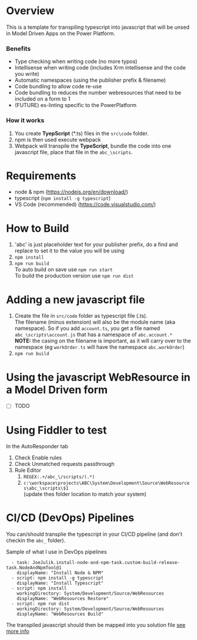 # Overview
This is a template for transpiling typescript into javascript that will be unsed in Model Driven Apps on the Power Platform.
### Benefits
* Type checking when writing code (no more typos)
* Intellisense when writing code (includes Xrm intellisense and the code you write)
* Automatic namespaces (using the publisher prefix & filename)
* Code bundling to allow code re-use  
* Code bundling to reduces the number webresources that need to be included on a form to 1
* (FUTURE) es-linting specific to the PowerPlatform
### How it works
1. You create **TyepScript** (*.ts) files in the `src\code` folder.   
1. npm is then used execute webpack
1. Webpack will transpile the **TypeScript**, bundle the code into one javascript file, place that file in  the `abc_\scripts`.
# Requirements
* node & npm  (https://nodejs.org/en/download/)
* typescript  (`npm install -g typescript`)
* VS Code (recommended) (https://code.visualstudio.com/)
# How to Build
1. 'abc' is just placeholder text for your publisher prefix, do a find and replace to set it to the value you will be using 
1. `npm install`
1. `npm run build`  
To auto build on save use `npm run start`  
To build the production version use `npm run dist`
# Adding a new javascript file
1. Create the file in `src/code` folder as typescript file (.ts).  
The filename (minus extension) will also be the module name (aka namespace).   So if you add `account.ts`,  you get a file named `abc_\scripts\account.js` that has a namespace of `abc.account.*`  
**NOTE:** the casing on the filename is important, as it will carry over to the namespace (eg `workOrder.ts` will have the namespace `abc.workOrder`)
1. `npm run build` 
# Using the javascript WebResource in a Model Driven form
- [ ] TODO
# Using Fiddler to test 
In the AutoResponder tab
1. Check Enable rules
1. Check Unmatched requests passthrough
1. Rule Editor
    1. ``` REGEX:.+/abc_\/scripts/(.*) ```
    1. ``` c:\workspace\projects\ABC\System\Development\Source\WebResources\abc_\scripts\$1 ```  
    (update thes folder location to match your system)


# CI/CD (DevOps) Pipelines 
You can/should transplie the typescript in your CI/CD pipeline (and don't checkin the ```abc_``` folder).  

Sample of what I use in DevOps pipelines
```
  - task: JoeJulik.install-node-and-npm-task.custom-build-release-task.NodeAndNpmTool@1
    displayName: "Install Node & NPM"
  - script: npm install -g typescript
    displayName: "Install Typescript"
  - script: npm install
    workingDirectory: System/Development/Source/WebResources
    displayName: "WebResources Restore"
  - script: npm run dist
    workingDirectory: System/Development/Source/WebResources
    displayName: "WebResources Build"
```
The transpiled javascript should then be mapped into you solution file  [see more info](https://docs.microsoft.com/en-us/power-platform/alm/solution-packager-tool#use-the-map-command-argument)
